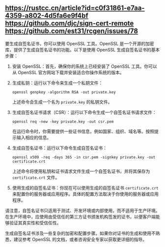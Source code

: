 https://rustcc.cn/article?id=c0f31861-e7aa-4359-a802-4d5fa6e9f4bf
https://github.com/djc/sign-cert-remote
https://github.com/est31/rcgen/issues/78
----
要生成自签名证书，你可以使用 OpenSSL 工具。OpenSSL 是一个开源的加密库，提供了生成自签名证书的功能。以下是使用 OpenSSL 生成自签名证书的基本步骤：

1. 安装 OpenSSL：首先，确保你的系统上已经安装了 OpenSSL 工具。你可以从 OpenSSL 官方网站下载并安装适合你操作系统的版本。

2. 生成私钥：运行以下命令来生成一个私钥文件：

   ```shell
   openssl genpkey -algorithm RSA -out private.key
   ```

   上述命令会生成一个名为 `private.key` 的私钥文件。

3. 生成自签名证书请求（CSR）：运行以下命令生成一个自签名证书请求文件：

   ```shell
   openssl req -new -key private.key -out csr.pem
   ```

   在运行命令时，你需要提供一些证书信息，例如国家、组织、域名等。按照提示输入相应的信息。

4. 生成自签名证书：运行以下命令生成自签名证书：

   ```shell
   openssl x509 -req -days 365 -in csr.pem -signkey private.key -out certificate.crt
   ```

   上述命令将使用私钥和证书请求文件生成一个自签名证书，并将其保存为 `certificate.crt` 文件。

5. 使用生成的自签名证书：你现在可以使用生成的自签名证书 `certificate.crt` 来配置你的服务器或应用程序。具体的配置方法取决于你使用的服务器或应用程序。

请注意，自签名证书只适用于测试、开发环境或内部使用，而不适用于生产环境。在生产环境中，应使用由受信任的第三方证书颁发机构签发的证书，以便客户端能够验证其真实性和受信任性。

生成自签名证书涉及一些复杂的加密和配置步骤。如果你对证书的生成和使用不熟悉，建议参考 OpenSSL 的文档，或者咨询安全专家以获取更详细的指导。